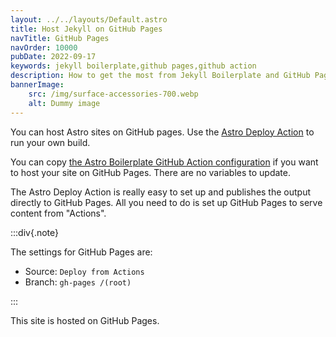 ```yaml
---
layout: ../../layouts/Default.astro
title: Host Jekyll on GitHub Pages
navTitle: GitHub Pages
navOrder: 10000
pubDate: 2022-09-17
keywords: jekyll boilerplate,github pages,github action
description: How to get the most from Jekyll Boilerplate and GitHub Pages.
bannerImage:
    src: /img/surface-accessories-700.webp
    alt: Dummy image
---
```


You can host Astro sites on GitHub pages. Use the [Astro Deploy Action](https://github.com/withastro/action) to run your own build.

You can copy [the Astro Boilerplate GitHub Action configuration](https://github.com/Steve-Fenton/astro-boilerplate/blob/main/.github/workflows/build-astro.yml) if you want to host your site on GitHub Pages. There are no variables to update.

The Astro Deploy Action is really easy to set up and publishes the output directly to GitHub Pages. All you need to do is set up GitHub Pages to serve content from "Actions".

:::div{.note}

The settings for GitHub Pages are:

- Source: `Deploy from Actions`
- Branch: `gh-pages /(root)`

:::

This site is hosted on GitHub Pages.